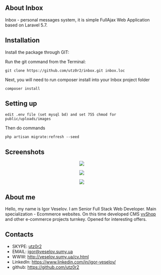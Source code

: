## About Inbox

Inbox - personal messages system, it is simple FullAjax Web Application based on Laravel 5.7. 

## Installation

Install the package through GIT: 

Run the git command from the Terminal:

    git clone https://github.com/utz0r2/inbox.git inbox.loc

Next, you will need to run composer install into your Inbox project folder

	composer install
	
## Setting up

    edit .env file (set mysql bd) and set 755 chmod for public/uploads/images
    
Then do commands

    php artisan migrate:refresh --seed
    

## Screenshots

<p align="center"><img src="http://i.piccy.info/i9/15bd2c3b7da8eb835317815ae0aa02ef/1537173140/54384/1266758/zagruzheno.png"></p>

<p align="center"><img src="http://i.piccy.info/i9/d2afc6acd34aadb769d951203332a081/1537173156/50433/1266758/zagruzheno_1_.png"></p>

<p align="center"><img src="http://i.piccy.info/i9/0030e38e48cd5248f810f15a78dfc965/1537173173/68642/1266758/zagruzheno_2_.png"></p>

## About me
Hello, my name is Igor Veselov. I am Senior Full Stack Web Developer. Main specialization - Ecommerce websites. On this time developed CMS [vvShop](http://veselov.sumy.ua/vvshop.html) and other e-commerce projects turnkey. Opened for interesting offers.

## Contacts
- SKYPE: [utz0r2](skype:utz0r2)
- EMAIL: [igor@veselov.sumy.ua](mailto:igor@veselov.sumy.ua)
- WWW: http://veselov.sumy.ua/cv.html
- LinkedIn: https://www.linkedin.com/in/igor-veselov/
- github: https://github.com/utz0r2
